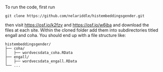 To run the code, first run

```git clone https://github.com/nelariddle/histembeddingsgender.git```

then visit https://osf.io/k2fzv and https://osf.io/w6jba and download the files at each site. Within the cloned folder add them into subdirectories titled engall and coha. You should end up with a file structure like:
```
histembeddingsgender/
├── coha/
│   ├── wordvecsdata_coha.RData
├── engall/
│   ├── wordvecsdata_engall.RData
└── ...
```